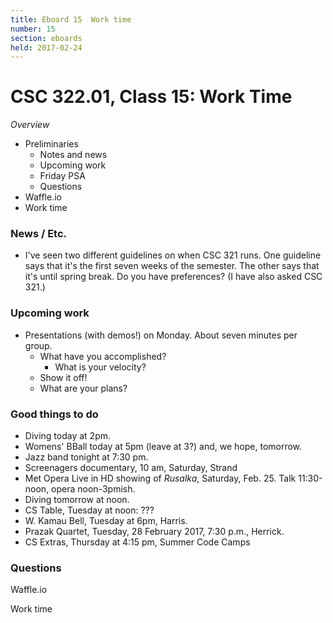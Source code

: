 ```yaml
---
title: Eboard 15  Work time
number: 15
section: eboards
held: 2017-02-24
---
```

CSC 322.01, Class 15: Work Time
===============================

_Overview_

* Preliminaries
    * Notes and news
    * Upcoming work
    * Friday PSA
    * Questions
* Waffle.io
* Work time

### News / Etc.

* I've seen two different guidelines on when CSC 321 runs.  One
  guideline says that it's the first seven weeks of the semester.  The
  other says that it's until spring break.  Do you have preferences?
  (I have also asked CSC 321.)

### Upcoming work

* Presentations (with demos!) on Monday.  About seven minutes per group.
    * What have you accomplished?
        * What is your velocity?
    * Show it off!
    * What are your plans?

### Good things to do

* Diving today at 2pm.
* Womens' BBall today at 5pm (leave at 3?) and, we hope, tomorrow.
* Jazz band tonight at 7:30 pm.
* Screenagers documentary, 10 am, Saturday, Strand
* Met Opera Live in HD showing of _Rusalka_, Saturday, Feb. 25.
  Talk 11:30-noon, opera noon-3pmish.
* Diving tomorrow at noon.
* CS Table, Tuesday at noon: ???
* W. Kamau Bell, Tuesday at 6pm, Harris.
* Prazak Quartet, Tuesday, 28 February 2017, 7:30 p.m., Herrick.
* CS Extras, Thursday at 4:15 pm, Summer Code Camps

### Questions

Waffle.io

Work time
